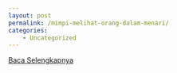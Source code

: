 ```yaml
---
layout: post
permalink: /mimpi-melihat-orang-dalam-menari/
categories:
    - Uncategorized
---
```


[Baca Selengkapnya](/03)